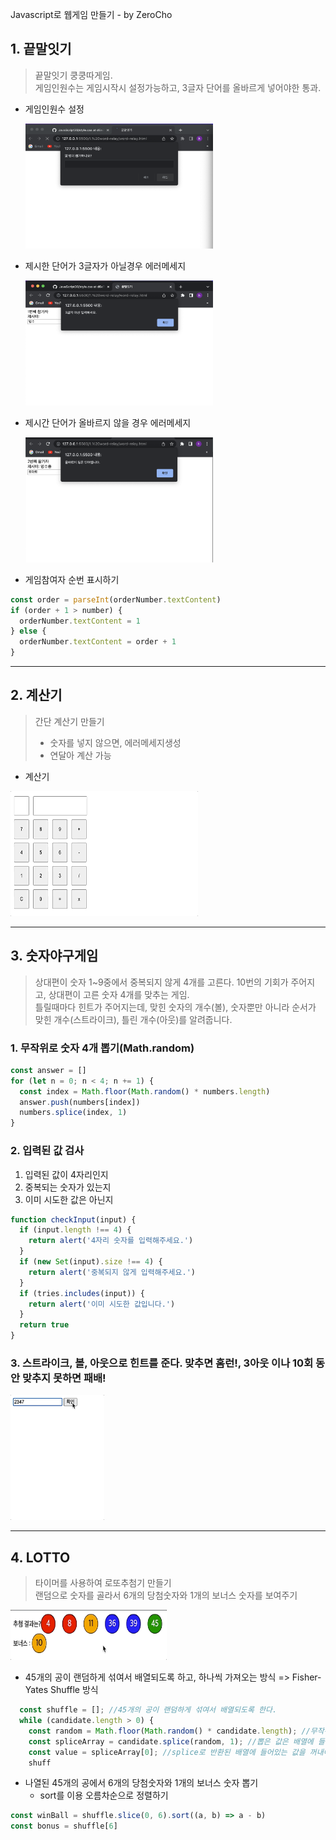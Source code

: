 Javascript로 웹게임 만들기 - by ZeroCho

## 1. 끝말잇기

> 끝말잇기 쿵쿵따게임.  
> 게임인원수는 게임시작시 설정가능하고, 3글자 단어를 올바르게 넣어야한 통과.

- 게임인원수 설정

  <img src="image/word-relay1.png" width="300" height="200"/>

- 제시한 단어가 3글자가 아닐경우 에러메세지

  <img src="image/word-relay2.png" width="300" height="200"/>

- 제시간 단어가 올바르지 않을 경우 에러메세지

  <img src="image/word-relay3.png" width="300" height="200"/>

- 게임참여자 순번 표시하기

```js
const order = parseInt(orderNumber.textContent)
if (order + 1 > number) {
  orderNumber.textContent = 1
} else {
  orderNumber.textContent = order + 1
}
```

---

## 2. 계산기

> 간단 계산기 만들기
>
> - 숫자를 넣지 않으면, 에러메세지생성
> - 연달아 계산 가능

- 계산기

<img src="image/calculator.gif" width="300" height="200"/>

---

## 3. 숫자야구게임

> 상대편이 숫자 1~9중에서 중복되지 않게 4개를 고른다. 10번의 기회가 주어지고, 상대편이 고른 숫자 4개를 맞추는 게임.  
> 틀릴때마다 힌트가 주어지는데, 맞힌 숫자의 개수(볼), 숫자뿐만 아니라 순서가 맞힌 개수(스트라이크), 틀린 개수(아웃)를 알려줍니다.

### 1. 무작위로 숫자 4개 뽑기(Math.random)

```js
const answer = []
for (let n = 0; n < 4; n += 1) {
  const index = Math.floor(Math.random() * numbers.length)
  answer.push(numbers[index])
  numbers.splice(index, 1)
}
```

### 2. 입력된 값 검사

1. 입력된 값이 4자리인지
2. 중복되는 숫자가 있는지
3. 이미 시도한 값은 아닌지

```js
function checkInput(input) {
  if (input.length !== 4) {
    return alert('4자리 숫자를 입력해주세요.')
  }
  if (new Set(input).size !== 4) {
    return alert('중복되지 않게 입력해주세요.')
  }
  if (tries.includes(input)) {
    return alert('이미 시도한 값입니다.')
  }
  return true
}
```

### 3. 스트라이크, 볼, 아웃으로 힌트를 준다. 맞추면 홈런!, 3아웃 이나 10회 동안 맞추지 못하면 패배!

<img src="image/baseball.gif" width="150" height="200"/>

---

## 4. LOTTO

> 타이머를 사용하여 로또추첨기 만들기  
> 랜덤으로 숫자를 골라서 6개의 당첨숫자와 1개의 보너스 숫자를 보여주기

<img src="image/lotto.gif" width="250" height="80"/>

- 45개의 공이 랜덤하게 섞여서 배열되도록 하고, 하나씩 가져오는 방식 => Fisher-Yates Shuffle 방식

```js
  const shuffle = []; //45개의 공이 랜덤하게 섞여서 배열되도록 한다.
  while (candidate.length > 0) {
	const random = Math.floor(Math.random() * candidate.length); //무작위 인덱스 뽑기
	const spliceArray = candidate.splice(random, 1); //뽑은 값은 배열에 들어 있음
	const value = spliceArray[0]; //splice로 반환된 배열에 들어있는 값을 꺼내어
	shuff
```

- 나열된 45개의 공에서 6개의 당첨숫자와 1개의 보너스 숫자 뽑기
  - sort를 이용 오름차순으로 정렬하기

```js
const winBall = shuffle.slice(0, 6).sort((a, b) => a - b)
const bonus = shuffle[6]
```
